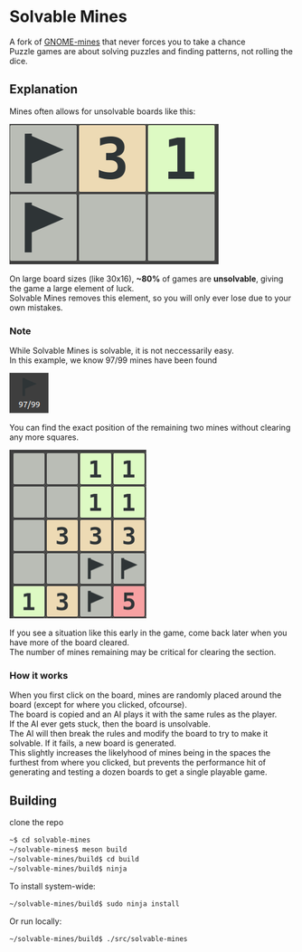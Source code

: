 # Solvable Mines

A fork of [GNOME-mines](https://github.com/GNOME/gnome-mines) that never forces you to take a chance \
Puzzle games are about solving puzzles and finding patterns, not rolling the dice.

## Explanation

Mines often allows for unsolvable boards like this:

![Unsolvable-state](/images/solvable_un_2.png)

On large board sizes (like 30x16), **~80%** of games are **unsolvable**, giving the game a large element of luck. \
Solvable Mines removes this element, so you will only ever lose due to your own mistakes.

### Note

While Solvable Mines is solvable, it is not neccessarily easy. \
In this example, we know 97/99 mines have been found

![Flag](/images/flag.png)

You can find the exact position of the remaining two mines without clearing any more squares.

![Solvable-state](/images/solvable_2.png)

If you see a situation like this early in the game, come back later when you have more of the board cleared. \
The number of mines remaining may be critical for clearing the section.


### How it works

When you first click on the board, mines are randomly placed around the board (except for where you clicked, ofcourse). \
The board is copied and an AI plays it with the same rules as the player. \
If the AI ever gets stuck, then the board is unsolvable. \
The AI will then break the rules and modify the board to try to make it solvable. If it fails, a new board is generated. \
This slightly increases the likelyhood of mines being in the spaces the furthest from where you clicked, but prevents the performance hit of generating and testing a dozen boards to get a single playable game.

## Building

clone the repo
```bash
~$ cd solvable-mines
~/solvable-mines$ meson build
~/solvable-mines/build$ cd build
~/solvable-mines/build$ ninja
```
To install system-wide:
```bash
~/solvable-mines/build$ sudo ninja install
```
Or run locally:
```bash
~/solvable-mines/build$ ./src/solvable-mines
```